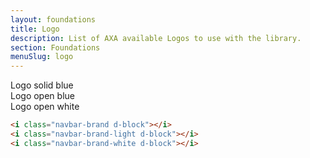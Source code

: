 ```yaml
---
layout: foundations
title: Logo
description: List of AXA available Logos to use with the library.
section: Foundations
menuSlug: logo
---
```


<div class="row py-3 border-bottom text-center"> 
    <div class="col-3 border-end">Logo solid blue</div>
      <div class="col-3 border-end">Logo open blue</div> 
    <div class="col-3 border-end">Logo open white</div> 


</div>
<div class="row"> 
    <div class="col-3">
        <i class="navbar-brand d-block"></i>
    </div>
    <div class="col-3">
        <i class="navbar-brand-light d-block"></i>
    </div> 
     <div class="col-3" style="background-color : #343C3D">
        <i class="navbar-brand-white d-block"></i>
    </div> 
</div>


<div class="pb-4">

  ```html
<i class="navbar-brand d-block"></i>
<i class="navbar-brand-light d-block"></i> 
<i class="navbar-brand-white d-block"></i>
  ```
</div>
 